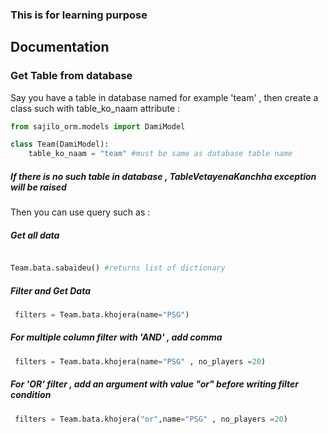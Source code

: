 ### This is for learning purpose 


## Documentation

### Get Table from database

Say you have a table in database named for example 'team' , then create a class such with table_ko_naam attribute  :

```python
from sajilo_orm.models import DamiModel

class Team(DamiModel):
    table_ko_naam = "team" #must be same as database table name

```
##### If there is no such table in database , TableVetayenaKanchha exception will be raised 
Then you can use query such as :

##### Get all data 

```python

Team.bata.sabaideu() #returns list of dictionary
```

##### Filter and Get Data

```python
 filters = Team.bata.khojera(name="PSG")
```


##### For multiple column filter with 'AND' , add comma 


```python
 filters = Team.bata.khojera(name="PSG" , no_players =20)
```
##### For 'OR' filter , add an argument with value "or" before writing filter condition

```python
 filters = Team.bata.khojera("or",name="PSG" , no_players =20)
```
